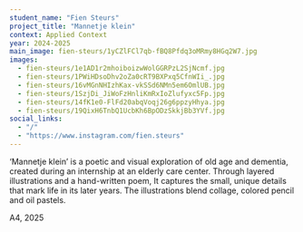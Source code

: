 ```yaml
---
student_name: "Fien Steurs"
project_title: "Mannetje klein"
context: Applied Context
year: 2024-2025
main_image: fien-steurs/1yCZlFCl7qb-fBQ8Pfdq3oMRmy8HGq2W7.jpg
images:
  - fien-steurs/1e1AD1r2mhoiboizwWolGGRPzL2SjNcmf.jpg
  - fien-steurs/1PWiHDsoDhv2oZa0cRT9BXPxq5CfnWIi_.jpg
  - fien-steurs/16vMGnNHIzhKax-vkSSd6NMn5em6OmlUB.jpg
  - fien-steurs/1SzjDi_JiWoFzHnliKmRxIoZlufyxc5Fp.jpg
  - fien-steurs/14fK1e0-FlFd20abqVoqj26g6ppzyHhya.jpg
  - fien-steurs/19QixH6TnbQ1UcbKh6BpODzSkkjBb3YVf.jpg
social_links:
  - "/"
  - "https://www.instagram.com/fien.steurs"
---
```

‘Mannetje klein’ is a poetic and visual exploration of old age and dementia, created during an internship at an elderly care center. Through layered illustrations and a hand-written poem, It captures the small, unique details that mark life in its later years. The illustrations blend collage, colored pencil and oil pastels. 

A4, 2025

